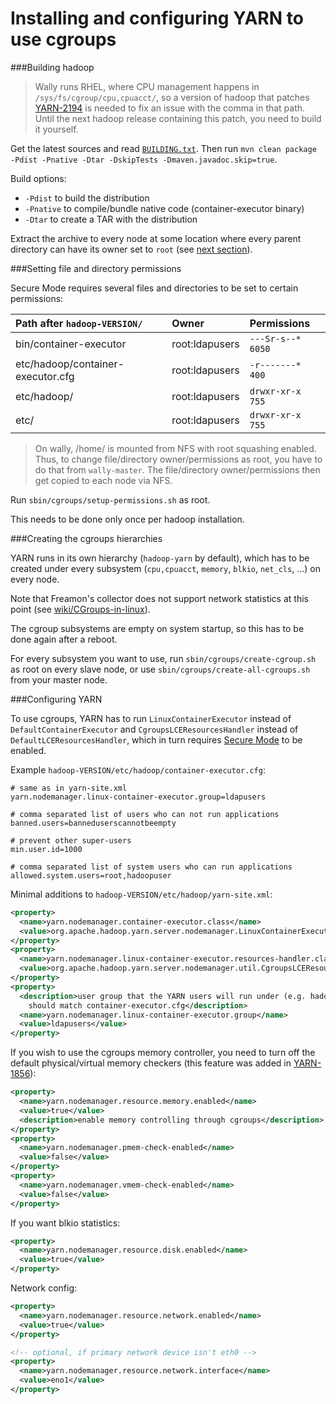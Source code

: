 Installing and configuring YARN to use cgroups
==============================================

###Building hadoop

> Wally runs RHEL, where CPU management happens in `/sys/fs/cgroup/cpu,cpuacct/`,
> so a version of hadoop that patches [YARN-2194](https://issues.apache.org/jira/browse/YARN-2194)
> is needed to fix an issue with the comma in that path.
> Until the next hadoop release containing this patch, you need to build it yourself.

Get the latest sources and read [`BUILDING.txt`](https://github.com/apache/hadoop/blob/trunk/BUILDING.txt).
Then run `mvn clean package -Pdist -Pnative -Dtar -DskipTests -Dmaven.javadoc.skip=true`.

Build options:
- `-Pdist` to build the distribution
- `-Pnative` to compile/bundle native code (container-executor binary)
- `-Dtar` to create a TAR with the distribution

Extract the archive to every node at some location where every parent directory can have its owner set to `root` (see [next section](#setting-file-and-directory-permissions)).


###Setting file and directory permissions

Secure Mode requires several files and directories to be set to certain permissions:

| Path after `hadoop-VERSION/`      | Owner          | Permissions
|:----------------------------------|:---------------|:-----------------
| bin/container-executor            | root:ldapusers | `---Sr-s--* 6050`
| etc/hadoop/container-executor.cfg | root:ldapusers | `-r-------*  400`
| etc/hadoop/                       | root:ldapusers | `drwxr-xr-x  755`
| etc/                              | root:ldapusers | `drwxr-xr-x  755`

> On wally, /home/ is mounted from NFS with root squashing enabled.
> Thus, to change file/directory owner/permissions as root, you have to do that from `wally-master`.
> The file/directory owner/permissions then get copied to each node via NFS.

Run `sbin/cgroups/setup-permissions.sh` as root.

This needs to be done only once per hadoop installation.


###Creating the cgroups hierarchies

YARN runs in its own hierarchy (`hadoop-yarn` by default), which has to be created under every subsystem (`cpu,cpuacct`, `memory`, `blkio`, `net_cls`, ...) on every node.

Note that Freamon's collector does not support network statistics at this point (see [wiki/CGroups-in-linux](https://github.com/citlab/freamon/wiki/CGroups-in-linux)).

The cgroup subsystems are empty on system startup, so this has to be done again after a reboot.

For every subsystem you want to use, run `sbin/cgroups/create-cgroup.sh` as root on every slave node, or use `sbin/cgroups/create-all-cgroups.sh` from your master node.


###Configuring YARN

To use cgroups, YARN has to run `LinuxContainerExecutor` instead of `DefaultContainerExecutor`
and `CgroupsLCEResourcesHandler` instead of `DefaultLCEResourcesHandler`,
which in turn requires [Secure Mode](https://hadoop.apache.org/docs/current/hadoop-project-dist/hadoop-common/SecureMode.html) to be enabled.

Example `hadoop-VERSION/etc/hadoop/container-executor.cfg`:
```properties
# same as in yarn-site.xml
yarn.nodemanager.linux-container-executor.group=ldapusers

# comma separated list of users who can not run applications
banned.users=banneduserscannotbeempty

# prevent other super-users
min.user.id=1000

# comma separated list of system users who can run applications
allowed.system.users=root,hadoopuser
```

Minimal additions to `hadoop-VERSION/etc/hadoop/yarn-site.xml`:
```xml
<property>
  <name>yarn.nodemanager.container-executor.class</name>
  <value>org.apache.hadoop.yarn.server.nodemanager.LinuxContainerExecutor</value>
</property>
<property>
  <name>yarn.nodemanager.linux-container-executor.resources-handler.class</name>
  <value>org.apache.hadoop.yarn.server.nodemanager.util.CgroupsLCEResourcesHandler</value>
</property>
<property>
  <description>user group that the YARN users will run under (e.g. hadoop).
    should match container-executor.cfg</description>
  <name>yarn.nodemanager.linux-container-executor.group</name>
  <value>ldapusers</value>
</property>
```

If you wish to use the cgroups memory controller, you need to turn off the default physical/virtual memory checkers (this feature was added in [YARN-1856](https://issues.apache.org/jira/browse/YARN-1856)):
```xml
<property>
  <name>yarn.nodemanager.resource.memory.enabled</name>
  <value>true</value>
  <description>enable memory controlling through cgroups</description>
</property>
<property>
  <name>yarn.nodemanager.pmem-check-enabled</name>
  <value>false</value>
</property>
<property>
  <name>yarn.nodemanager.vmem-check-enabled</name>
  <value>false</value>
</property>
```

If you want blkio statistics:
```xml
<property>
  <name>yarn.nodemanager.resource.disk.enabled</name>
  <value>true</value>
</property>
```

Network config:
```xml
<property>
  <name>yarn.nodemanager.resource.network.enabled</name>
  <value>true</value>
</property>

<!-- optional, if primary network device isn't eth0 -->
<property>
  <name>yarn.nodemanager.resource.network.interface</name>
  <value>eno1</value>
</property>
```
